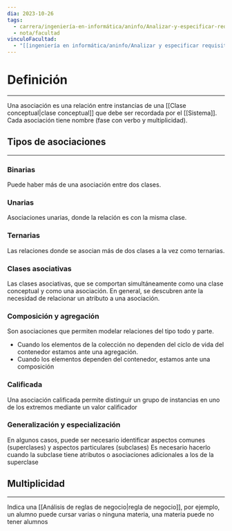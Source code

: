 ```yaml
---
dia: 2023-10-26
tags:
  - carrera/ingeniería-en-informática/aninfo/Analizar-y-especificar-requisitos
  - nota/facultad
vinculoFacultad:
  - "[[ingeniería en informática/aninfo/Analizar y especificar requisitos/Resumen.md]]"
---
```

# Definición
---
Una asociación es una relación entre instancias de una [[Clase conceptual|clase conceptual]] que debe ser recordada por el [[Sistema]]. Cada asociación tiene nombre (fase con verbo y multiplicidad).

## Tipos de asociaciones
---
### Binarias
Puede haber más de una asociación entre dos clases. 

### Unarias
Asociaciones unarias, donde la relación es con la misma clase.

### Ternarias
Las relaciones donde se asocian más de dos clases a la vez como ternarias.

### Clases asociativas
Las clases asociativas, que se comportan simultáneamente como una clase conceptual y como una asociación. En general, se descubren ante la necesidad de relacionar un atributo a una asociación.

### Composición y agregación
Son asociaciones que permiten modelar relaciones del tipo todo y parte. 
* Cuando los elementos de la colección no dependen del ciclo de vida del contenedor estamos ante una agregación. 
* Cuando los elementos dependen del contenedor, estamos ante una composición

### Calificada
Una asociación calificada permite distinguir un grupo de instancias en uno de los extremos mediante un valor calificador

### Generalización y especialización
En algunos casos, puede ser necesario identificar aspectos comunes (superclases) y aspectos particulares (subclases)
Es necesario hacerlo cuando la subclase tiene atributos o asociaciones adicionales a los de la superclase

## Multiplicidad
---
Indica una [[Análisis de reglas de negocio|regla de negocio]], por ejemplo, un alumno puede cursar varias o ninguna materia, una materia puede no tener alumnos